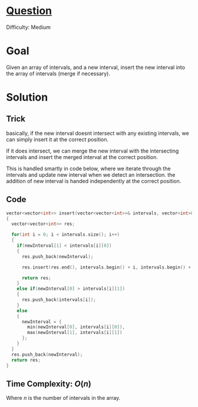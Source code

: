 # [Question](https://leetcode.com/problems/insert-interval/description/)
Difficulty: Medium
# Goal
Given an array of intervals, and a new interval, insert the new interval into the array of intervals (merge if necessary).
# Solution
## Trick
basically, if the new interval doesnt intersect with any existing intervals, we can simply insert it at the correct position.

If it does intersect, we can merge the new interval with the intersecting intervals and insert the merged interval at the correct position.

This is handled smartly in code below, where we iterate through the intervals and update new interval when we detect an intersection. the addition of new interval is handed independently at the correct position.
## Code
```cpp
vector<vector<int>> insert(vector<vector<int>>& intervals, vector<int>& newInterval) 
{
  vector<vector<int>> res;

  for(int i = 0; i < intervals.size(); i++)
  {
    if(newInterval[1] < intervals[i][0])
    {
      res.push_back(newInterval);

      res.insert(res.end(), intervals.begin() + i, intervals.begin() + intervals.size());

      return res;
    }
    else if(newInterval[0] > intervals[i][1])
    {
      res.push_back(intervals[i]);
    }
    else
    {
      newInterval = {
        min(newInterval[0], intervals[i][0]),
        max(newInterval[1], intervals[i][1])
      };
    }
  }  
  res.push_back(newInterval);
  return res;
}
```
## Time Complexity: $O(n)$
Where $n$ is the number of intervals in the array.